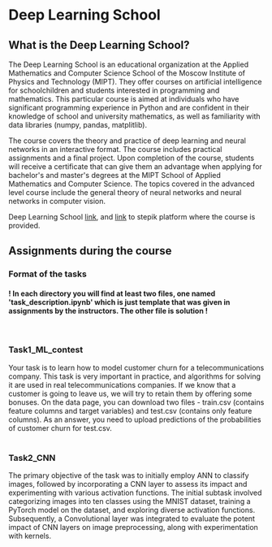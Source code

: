 # Deep Learning School

## What is the Deep Learning School?

The Deep Learning School is an educational organization at the Applied Mathematics and Computer Science School of the Moscow Institute of Physics and Technology (MIPT). They offer courses on artificial intelligence for schoolchildren and students interested in programming and mathematics. This particular course is aimed at individuals who have significant programming experience in Python and are confident in their knowledge of school and university mathematics, as well as familiarity with data libraries (numpy, pandas, matplitlib).

The course covers the theory and practice of deep learning and neural networks in an interactive format. The course includes practical assignments and a final project. Upon completion of the course, students will receive a certificate that can give them an advantage when applying for bachelor's and master's degrees at the MIPT School of Applied Mathematics and Computer Science. The topics covered in the advanced level course include the general theory of neural networks and neural networks in computer vision.

Deep Learning School [link](https://dls.samcs.ru/en/dls), and [link](https://stepik.org/course/135003/) to stepik platform where the course is provided.

## Assignments during the course
### Format of the tasks
#### ! In each directory you will find at least two files, one named **'task_description.ipynb'** which is just **template** that was given in assignments by the instructors. The other file is solution !
<br>

### **Task1_ML_contest**
Your task is to learn how to model customer churn for a telecommunications company. This task is very important in practice, and algorithms for solving it are used in real 
telecommunications companies. If we know that a customer is going to leave us, we will try 
to retain them by offering some bonuses. On the data page, you can download two files - 
train.csv (contains feature columns and target variables) and test.csv (contains only 
feature columns). As an answer, you need to upload predictions of the probabilities of 
customer churn for test.csv. 
<br><br>


### **Task2_CNN**

The primary objective of the task was to initially employ ANN to classify images, followed by incorporating a CNN layer to assess its impact and experimenting with various activation functions. The initial subtask involved categorizing images into ten classes using the MNIST dataset, training a PyTorch model on the dataset, and exploring diverse activation functions. Subsequently, a Convolutional layer was integrated to evaluate the potent impact of CNN layers on image preprocessing, along with experimentation with kernels.